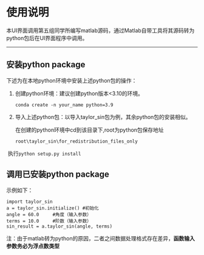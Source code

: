 # 使用说明

本UI界面调用第五组同学所编写matlab源码，通过Matlab自带工具将其源码转为python包后在UI界面程序中调用。

---

## 安装python package

下述为在本地python环境中安装上述python包的操作：

1. 创建python环境：建议创建python版本<3.10的环境。

   `conda create -n your_name python=3.9`

2. 导入上述python包：以导入taylor_sin包为例，其余python包的安装相似。

   在创建的python环境中cd到该目录下,root为python包保存地址

   `root\taylor_sin\for_redistribution_files_only`

​	执行`python setup.py install`

## 调用已安装python package

示例如下：

```
import taylor_sin
a = taylor_sin.initialize() #初始化
angle = 60.0     #角度（输入参数）
terms = 10.0     #阶数（输入参数）
sin_result = a.taylor_sin(angle, terms)
```

注：由于matlab转为python的原因，二者之间数据处理格式存在差异，**函数输入参数务必为浮点数类型**